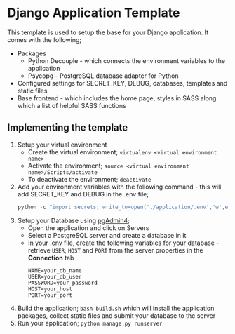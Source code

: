 # Django Application Template
This template is used to setup the base for your Django application. It comes with the following;
- Packages
    - Python Decouple - which connects the environment variables to the application
    - Psycopg - PostgreSQL database adapter for Python
- Configured settings for SECRET_KEY, DEBUG, databases, templates and static files
- Base frontend - which includes the home page, styles in SASS along which a list of helpful SASS functions

## Implementing the template
1. Setup your virtual environment
    - Create the virtual environment; `virtualenv <virtual environment name>`
    - Activate the environment; `source <virtual environment name>/Scripts/activate`
    - To deactivate the environment; `deactivate`
2. Add your environment variables with the following command - this will add SECRET_KEY and DEBUG in the .env file;
    ```PowerShell
    python -c "import secrets; write_to=open('./application/.env','w',encoding='utf-8'); write_to.write('SECRET_KEY='+secrets.token_urlsafe()+'\n'+'DEBUG=True')"
    ```
3. Setup your Database using [pgAdmin4](https://www.postgresql.org/download/);
    - Open the application and click on Servers
    - Select a PostgreSQL server and create a database in it
    - In your .env file, create the following variables for your database - retrieve `USER`, `HOST` and `PORT` from the server properties in the **Connection** tab
        ```
        NAME=your_db_name
        USER=your_db_user
        PASSWORD=your_password
        HOST=your_host
        PORT=your_port
        ```
4. Build the application; `bash build.sh` which will install the application packages, collect static files and submit your database to the server
5. Run your application; `python manage.py runserver`
